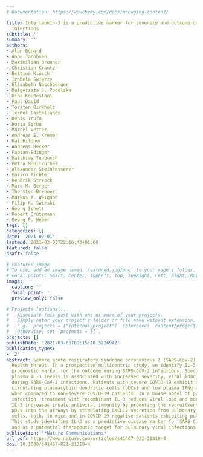 ```yaml
---
# Documentation: https://wowchemy.com/docs/managing-content/

title: Interleukin-3 is a predictive marker for severity and outcome during SARS-CoV-2
  infections
subtitle: ''
summary: ''
authors:
- Alan Bénard
- Anne Jacobsen
- Maximilian Brunner
- Christian Krautz
- Bettina Klösch
- Izabela Swierzy
- Elisabeth Naschberger
- Malgorzata J. Podolska
- Dina Kouhestani
- Paul David
- Torsten Birkholz
- Ixchel Castellanos
- Denis Trufa
- Horia Sirbu
- Marcel Vetter
- Andreas E. Kremer
- Kai Hildner
- Andreas Hecker
- Fabian Edinger
- Matthias Tenbusch
- Petra Mühl-Zürbes
- Alexander Steinkasserer
- Enrico Richter
- Hendrik Streeck
- Marc M. Berger
- Thorsten Brenner
- Markus A. Weigand
- Filip K. Swirski
- Georg Schett
- Robert Grützmann
- Georg F. Weber
tags: []
categories: []
date: '2021-02-01'
lastmod: 2021-03-03T22:16:43+01:00
featured: false
draft: false

# Featured image
# To use, add an image named `featured.jpg/png` to your page's folder.
# Focal points: Smart, Center, TopLeft, Top, TopRight, Left, Right, BottomLeft, Bottom, BottomRight.
image:
  caption: ''
  focal_point: ''
  preview_only: false

# Projects (optional).
#   Associate this post with one or more of your projects.
#   Simply enter your project's folder or file name without extension.
#   E.g. `projects = ["internal-project"]` references `content/project/deep-learning/index.md`.
#   Otherwise, set `projects = []`.
projects: []
publishDate: '2021-03-08T09:15:10.322694Z'
publication_types:
- '2'
abstract: Severe acute respiratory syndrome coronavirus 2 (SARS-CoV-2) is a worldwide
  health threat. In a prospective multicentric study, we identify IL-3 as an independent
  prognostic marker for the outcome during SARS-CoV-2 infections. Specifically, low
  plasma IL-3 levels is associated with increased severity, viral load, and mortality
  during SARS-CoV-2 infections. Patients with severe COVID-19 exhibit also reduced
  circulating plasmacytoid dendritic cells (pDCs) and low plasma IFNα and IFNλ levels
  when compared to non-severe COVID-19 patients. In a mouse model of pulmonary HSV-1
  infection, treatment with recombinant IL-3 reduces viral load and mortality. Mechanistically,
  IL-3 increases innate antiviral immunity by promoting the recruitment of circulating
  pDCs into the airways by stimulating CXCL12 secretion from pulmonary CD123+ epithelial
  cells, both, in mice and in COVID-19 negative patients exhibiting pulmonary diseases.
  This study identifies IL-3 as a predictive disease marker for SARS-CoV-2 infections
  and as a potential therapeutic target for pulmunory viral infections.
publication: '*Nature Communications*'
url_pdf: https://www.nature.com/articles/s41467-021-21310-4
doi: 10.1038/s41467-021-21310-4
---
```


